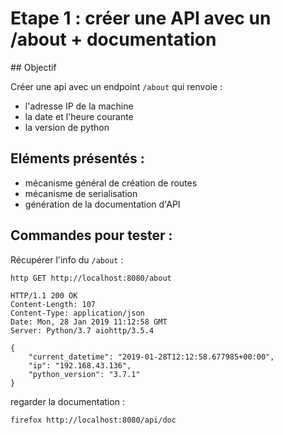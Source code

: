 # Etape 1 : créer une API avec un /about + documentation

## Objectif

Créer une api avec un endpoint `/about` qui renvoie :

- l'adresse IP de la machine
- la date et l'heure courante
- la version de python

## Eléments présentés :

- mécanisme général de création de routes
- mécanisme de serialisation
- génération de la documentation d'API

## Commandes pour tester :

Récupérer l'info du `/about` :

```
http GET http://localhost:8080/about
```

```
HTTP/1.1 200 OK
Content-Length: 107
Content-Type: application/json
Date: Mon, 28 Jan 2019 11:12:58 GMT
Server: Python/3.7 aiohttp/3.5.4

{
    "current_datetime": "2019-01-28T12:12:58.677985+00:00", 
    "ip": "192.168.43.136", 
    "python_version": "3.7.1"
}
```

regarder la documentation :

```
firefox http://localhost:8080/api/doc
```
